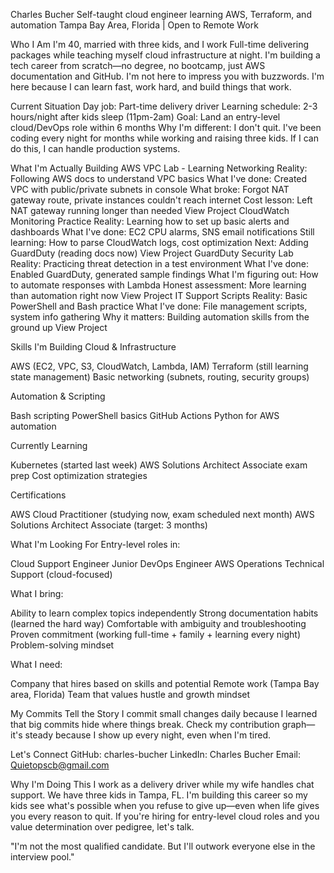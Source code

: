 Charles Bucher
Self-taught cloud engineer learning AWS, Terraform, and automation
Tampa Bay Area, Florida | Open to Remote Work

Who I Am
I'm 40, married with three kids, and I work Full-time delivering packages while teaching myself cloud infrastructure at night. I'm building a tech career from scratch—no degree, no bootcamp, just AWS documentation and GitHub.
I'm not here to impress you with buzzwords. I'm here because I can learn fast, work hard, and build things that work.

Current Situation
Day job: Part-time delivery driver
Learning schedule: 2-3 hours/night after kids sleep (11pm-2am)
Goal: Land an entry-level cloud/DevOps role within 6 months
Why I'm different: I don't quit. I've been coding every night for months while working and raising three kids. If I can do this, I can handle production systems.

What I'm Actually Building
AWS VPC Lab - Learning Networking
Reality: Following AWS docs to understand VPC basics
What I've done: Created VPC with public/private subnets in console
What broke: Forgot NAT gateway route, private instances couldn't reach internet
Cost lesson: Left NAT gateway running longer than needed
View Project
CloudWatch Monitoring Practice
Reality: Learning how to set up basic alerts and dashboards
What I've done: EC2 CPU alarms, SNS email notifications
Still learning: How to parse CloudWatch logs, cost optimization
Next: Adding GuardDuty (reading docs now)
View Project
GuardDuty Security Lab
Reality: Practicing threat detection in a test environment
What I've done: Enabled GuardDuty, generated sample findings
What I'm figuring out: How to automate responses with Lambda
Honest assessment: More learning than automation right now
View Project
IT Support Scripts
Reality: Basic PowerShell and Bash practice
What I've done: File management scripts, system info gathering
Why it matters: Building automation skills from the ground up
View Project

Skills I'm Building
Cloud & Infrastructure

AWS (EC2, VPC, S3, CloudWatch, Lambda, IAM)
Terraform (still learning state management)
Basic networking (subnets, routing, security groups)

Automation & Scripting

Bash scripting
PowerShell basics
GitHub Actions
Python for AWS automation

Currently Learning

Kubernetes (started last week)
AWS Solutions Architect Associate exam prep
Cost optimization strategies


Certifications

AWS Cloud Practitioner (studying now, exam scheduled next month)
AWS Solutions Architect Associate (target: 3 months)


What I'm Looking For
Entry-level roles in:

Cloud Support Engineer
Junior DevOps Engineer
AWS Operations
Technical Support (cloud-focused)

What I bring:

Ability to learn complex topics independently
Strong documentation habits (learned the hard way)
Comfortable with ambiguity and troubleshooting
Proven commitment (working full-time + family + learning every night)
Problem-solving mindset

What I need:

Company that hires based on skills and potential
Remote work (Tampa Bay area, Florida)
Team that values hustle and growth mindset


My Commits Tell the Story
I commit small changes daily because I learned that big commits hide where things break. Check my contribution graph—it's steady because I show up every night, even when I'm tired.

Let's Connect
GitHub: charles-bucher
LinkedIn: Charles Bucher
Email: Quietopscb@gmail.com

Why I'm Doing This
I work as a delivery driver while my wife handles chat support. We have three kids in Tampa, FL. I'm building this career so my kids see what's possible when you refuse to give up—even when life gives you every reason to quit.
If you're hiring for entry-level cloud roles and you value determination over pedigree, let's talk.

"I'm not the most qualified candidate. But I'll outwork everyone else in the interview pool."
